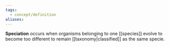 ```yaml
---
tags:
  - concept/definition
aliases:
---
```

**Speciation** occurs when organisms belonging to one [[species]] evolve to become too different to remain [[taxonomy|classified]] as the same specie. 